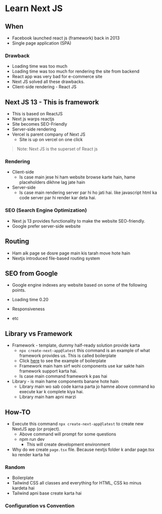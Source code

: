 # Learn Next JS

## When

- Facebook launched react js (framework) back in 2013
- Single page application (SPA)


### Drawback

- Loading time was too much
- Loading time was too much for rendering the site from backend
- React app was very bad for e-commerce site
- Next JS solved all these drawbacks.
- Client-side rendering - React JS

## Next JS 13 - This is framework

- This is based on ReactJS
- Next js warps reactjs
- Site becomes SEO-Friendly
- Server-side rendering
- Vercel is parent company of Next JS
  - Site is up on vercel on one click

>Note: Next JS is the superset of React js

### Rendering

- Client-side
  - Is case main jese hi ham website browse karte hain, hame placeholders dikhne lag jate hain
- Server-side
  - Is case main rendering server par hi ho jati hai. like javascript html ka code server par hi render kar deta hai.

### SEO (Search Engine Optimization)

- Next js 13 provides functionality to make the website SEO-friendly.
- Google prefer server-side website

## Routing

- Ham aik page se dosre page main kis tarah move hote hain
- Nextjs introduced file-based routing system 

## SEO from Google

- Google engine indexes any website based on some of the following points.

- Loading time 0.20
- Responsiveness
- etc

## Library vs Framework

- Framework - template, dummy half-ready solution provide karta
  - `npx create-next-app@latest` this command is an example of what framework provides us. This is called boilerplate
  - Click [here](./assets/next-js-boilerplat.png) to see the example of boilerplate
  - Framework main ham sirf wohi components use kar sakte hain framework support karta hai.
  - Is case main command framework k pas hai
- Library - is main hame components banane hote hain
  - Library main wo sab code karna parta jo hamne above command ko execute kar k complete kiya hai.
  - Library main ham apni marzi 


## How-TO

- Execute this command `npx create-next-app@latest` to create new NextJS app (or project).
  - Above command will prompt for some questions
  - npm run dev
    - This will create development environment
- Why do we create `page.tsx` file. Because nextjs folder k andar page.tsx ko render karta hai

### Random

- Boilerplate
- Tailwind CSS all classes and everything for HTML, CSS ko minus kardeta hai
- Tailwind apni base create karta hai


### Configuration vs Convention